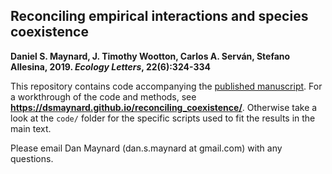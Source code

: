 ## Reconciling empirical interactions and species coexistence

**Daniel S. Maynard, J. Timothy Wootton, Carlos A. Serván, Stefano Allesina, 2019. _Ecology Letters_, 22(6):324-334** 

This repository contains code accompanying the [published manuscript](https://onlinelibrary.wiley.com/doi/full/10.1111/ele.13256). For a workthrough of the code and methods, see **https://dsmaynard.github.io/reconciling_coexistence/**. Otherwise take a look at the ```code/``` folder for the specific scripts used to fit the results in the main text.

Please email Dan Maynard (dan.s.maynard at gmail.com) with any questions.
